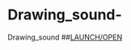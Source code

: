 # Drawing_sound-
Drawing_sound 
##[LAUNCH/OPEN](https://cdn.rawgit.com/frmurgia/Drawing_sound-/323afa46/index.html)
